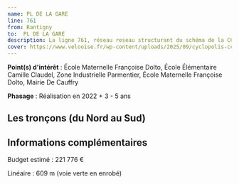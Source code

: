 ```yaml
---
name: PL DE LA GARE
line: 761
from: Rantigny
to:  PL DE LA GARE 
description: La ligne 761, réseau reseau structurant du schéma de la CCLVD concerne Rantigny - PL DE LA GARE
cover: https://www.velooise.fr/wp-content/uploads/2025/09/cyclopolis-cclvd-761.jpg
---
```


**Point(s) d'intérêt** : École Maternelle Françoise Dolto, École Élémentaire Camille Claudel, Zone Industrielle Parmentier, École Maternelle Françoise Dolto, Mairie De Cauffry

**Phasage** : Réalisation en 2022 + 3 - 5 ans

## Les tronçons (du Nord au Sud)

## Informations complémentaires

Budget estimé :  221 776 € 

Linéaire : 609 m (voie verte en enrobé)

